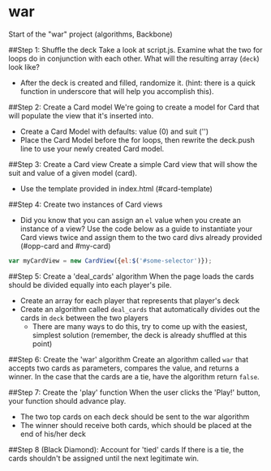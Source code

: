 war
===

Start of the "war" project (algorithms, Backbone)

##Step 1: Shuffle the deck
Take a look at script.js. Examine what the two for loops do in conjunction with each other. What will the resulting array (`deck`) look like?
* After the deck is created and filled, randomize it. (hint: there is a quick function in underscore that will help you accomplish this).

##Step 2: Create a Card model
We're going to create a model for Card that will populate the view that it's inserted into.
* Create a Card Model with defaults: value (0) and suit ('')
* Place the Card Model before the for loops, then rewrite the deck.push line to use your newly created Card model.

##Step 3: Create a Card view
Create a simple Card view that will show the suit and value of a given model (card).
* Use the template provided in index.html (#card-template)

##Step 4: Create two instances of Card views
* Did you know that you can assign an `el` value when you create an instance of a view? Use the code below as a guide to instantiate your Card views twice and assign them to the two card divs already provided (#opp-card and #my-card)

```javascript
var myCardView = new CardView({el:$('#some-selector')});
```

##Step 5: Create a 'deal_cards' algorithm 
When the page loads the cards should be divided equally into each player's pile. 
* Create an array for each player that represents that player's deck
* Create an algorithm called `deal_cards` that automatically divides out the cards in `deck` between the two players
  * There are many ways to do this, try to come up with the easiest, simplest solution (remember, the deck is already shuffled at this point)

##Step 6: Create the 'war' algorithm
Create an algorithm called `war` that accepts two cards as parameters, compares the value, and returns a winner. In the case that the cards are a tie, have the algorithm return `false`.

##Step 7: Create the 'play' function 
When the user clicks the 'Play!' button, your function should advance play.
* The two top cards on each deck should be sent to the war algorithm
* The winner should receive both cards, which should be placed at the end of his/her deck

##Step 8 (Black Diamond): Account for 'tied' cards
If there is a tie, the cards shouldn't be assigned until the next legitimate win.
